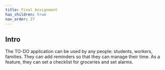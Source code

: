 ```yaml
---
title: Final Assignment
has_children: true
nav_order: 27
---
```


## Intro

The TO-DO application can be used by any people: students, workers, families. They can add reminders so that they can manage their time. As a feature, they can set a checklist for groceries and set alarms.